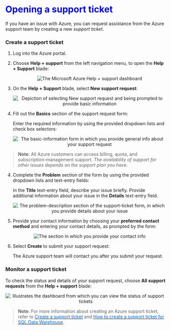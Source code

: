 <h1><strong><span style="color: #0000CD;">Opening a support ticket</span></strong></h1>

If you have an issue with Azure, you can request assistance from the Azure support team by creating a new *support ticket*.

### Create a support ticket

1. Log into the Azure portal.

2. Choose **Help + support** from the left navigation menu, to open the **Help + Support** blade:

    <p style="text-align:center;"><img src="../Linked_Image_Files/0404-support-help-and-support-dashboard.png" alt="The Microsoft Azure Help + support dashboard"></p>

3. On the **Help + Support** blade, select **New support request**:

    <p style="text-align:center;"><img src="../Linked_Image_Files/0404-support-ticket-creation.png" alt="Depiction of selecting New support request and being prompted to provide basic information"></p>

4.  Fill out the **Basics** section of the support request form:

    Enter the required information by using the provided dropdown lists and check box selectors:

    <p style="text-align:center;"><img src="../Linked_Image_Files/0404-support-ticket-basics.png" alt="The basic-information form in which you provide general info about your support request"></p>

> **Note**: All Azure customers can access billing, quota, and subscription-management support. *The availability of support for other issues depends on the support plan you have*.

4. Complete the **Problem** section of the form by using the provided dropdown lists and text-entry fields:

    In the **Title** text-entry field, describe your issue briefly.  Provide additional information about your issue in the **Details** text-entry field.

    <p style="text-align:center;"><img src="../Linked_Image_Files/0404-support-ticket-problem.png" alt="The problem-description section of the support-ticket form, in which you provide details about your issue"></p>

5. Provide your contact information by choosing your **preferred contact method** and entering your contact details, as prompted by the form:

    <p style="text-align:center;"><img src="../Linked_Image_Files/0404-support-ticket-contact-info.png" alt="The section in which you provide your contact info"></p>

6. Select **Create** to submit your support request:

    The Azure support team will contact you after you submit your request.

### Monitor a support ticket

To check the status and details of your support request, choose **All support requests** from the **Help + support** blade:

  <p style="text-align:center;"><img src="../Linked_Image_Files/0404-support-ticket-monitor.png" alt="Illustrates the dashboard from which you can view the status of support tickets"></p>

> **Note**: For more information about creating an Azure support ticket, refer to <a href="https://azure.microsoft.com/en-us/support/create-ticket/" target="_blank"><span style="color: #0066cc;" color="#0066cc"> Create a support ticket</span></a> and <a href="https://docs.microsoft.com/en-us/azure/sql-data-warehouse/sql-data-warehouse-get-started-create-support-ticket" target="_blank"><span style="color: #0066cc;" color="#0066cc"> How to create a support ticket for SQL Data Warehouse</span></a>.
